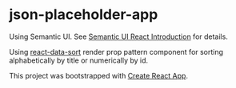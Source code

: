 # json-placeholder-app

Using Semantic UI. See [Semantic UI React Introduction](https://react.semantic-ui.com/introduction) for details.

Using [react-data-sort](https://www.npmjs.com/package/react-data-sort) render prop pattern component for sorting alphabetically by title or numerically by id.

This project was bootstrapped with [Create React App](https://github.com/facebookincubator/create-react-app).
